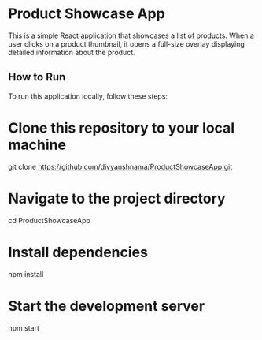 # Product Showcase App

This is a simple React application that showcases a list of products. When a user clicks on a product thumbnail, it opens a full-size overlay displaying detailed information about the product.

## How to Run

To run this application locally, follow these steps:

# Clone this repository to your local machine

git clone https://github.com/divyanshnama/ProductShowcaseApp.git

# Navigate to the project directory

cd ProductShowcaseApp

# Install dependencies

npm install

# Start the development server

npm start
